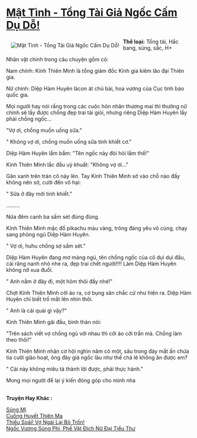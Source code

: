 <a href="https://utruyen.com/mat-tinh-tong-tai-gia-ngoc-cam-du-do/17192/" title="Mật Tình - Tổng Tài Giả Ngốc Cấm Dụ Dỗ!"><h1>Mật Tình - Tổng Tài Giả Ngốc Cấm Dụ Dỗ!</h1></a><div style="display:table"><img align="right" style="float: left; padding: 10px;" src="https://utruyen.com/images/story/200x260/mat-tinh-tong-tai-gia-ngoc-cam-du-do.jpg" alt="Mật Tình - Tổng Tài Giả Ngốc Cấm Dụ Dỗ!"><b>Thể loại:</b> Tổng tài, Hắc bang, sủng, sắc, H+<p></p>Nhân vật chính trong câu chuyện gồm có:<p></p>Nam chính: Kính Thiên Minh là tổng giám đốc Kính gia kiêm lão đại Thiên gia.<p></p>Nữ chính: Diệp Hàm Huyên làcon át chủ bài, hoa vương của Cục tình báo quốc gia.<p></p>Mọi người hay nói rầng trong các cuộc hôn nhân thương mai thì thường nữ chính sẽ lấy được chồng đẹp trai tài giỏi, nhưng riêng Diệp Hàm Huyên lấy phải chồng ngốc...<p></p>"Vợ ơi, chồng muốn uống sữa."<p></p>" Không vợ ơi, chồng muốn uống sữa tinh khiết cơ." <p></p>Diệp Hàm Huyên lẩm bẩm: "Tên ngốc này đòi hỏi lắm thế!" <p></p>Kính Thiên Minh lắc đầu uỷ khuất: "Không vợ ơi..."<p></p>Gân xanh trên trán cô nảy lên. Tay Kính Thiên Minh sờ vào chỗ nào đấy không nên sờ, cười đến vô hại:<p></p>" Sữa ở đây mới tinh khiết."<p></p>.........<p></p>Nửa đêm canh ba sấm sét đùng đùng. <p></p>Kính Thiên Minh mặc đồ pikachu màu vàng, trông đáng yêu vô cùng, chạy sang phòng ngủ Diệp Hàm Huyên.<p></p>" Vợ ơi, huhu chồng sợ sấm sét." <p></p>Diệp Hàm Huyên đang mơ màng ngủ, tên chồng ngốc của cô dụi dụi đầu, cái răng nanh nhỏ nhe ra, đẹp trai chết người!!!! Làm Diệp Hàm Huyên không nỡ xua đuổi.<p></p>" Anh nằm ở đây đi, một hôm thôi đấy nhé!" <p></p>Chợt Kính Thiên Minh cởi áo ra, cơ bụng săn chắc cứ như hiện ra. Diệp Hàm Huyên chỉ biết trố mắt lên nhìn thôi. <p></p>" Anh là cái quái gì vậy?" <p></p>Kính Thiên Minh gãi đầu, bình thản nói:<p></p>"Trên sách viết vợ chồng ngủ với nhau thì cởi áo cởi trần mà. Chồng làm theo thôi!"<p></p>Kính Thiên Minh nhân cơ hội nghìn năm có một, sâu trong đáy mắt ẩn chứa tia cười giảo hoạt, ông đây giả ngốc lâu như thế chả lẽ không ăn được em? <p></p>" Cái này không miêu tả thành lời được, phải thực hành."<p></p>Mong mọi người để lại ý kiến đóng góp cho mình nha</div><p><br><b>Truyện Hay Khác :</b></p><a href="https://utruyen.com/sung-mi/5065/" alt="Sủng Mị">Sủng Mị</a><br/><a href="https://truyenngontinhay.wordpress.com/2019/10/03/cuong-huyet-thien-ma/" alt="Cuồng Huyết Thiên Ma">Cuồng Huyết Thiên Ma</a><br/><a href="https://github.com/quanluxury/truyenhot/tree/master/truyenhay/18357/" alt="Thiếu Soái! Vợ Ngài Lại Bỏ Trốn!">Thiếu Soái! Vợ Ngài Lại Bỏ Trốn!</a><br/><a href="https://github.com/quanluxury/truyenhot/tree/master/truyenhay/13791/" alt="Ngốc Vương Sủng Phi, Phế Vật Đích Nữ Đại Tiểu Thư">Ngốc Vương Sủng Phi, Phế Vật Đích Nữ Đại Tiểu Thư</a><br/>